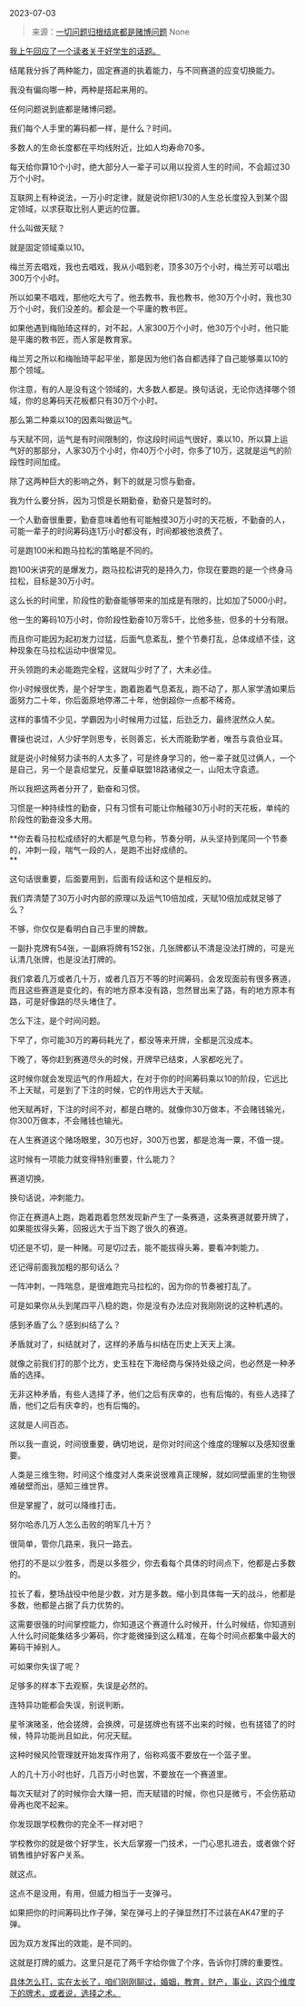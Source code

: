 2023-07-03

> 来源：[一切问题归根结底都是赌博问题](http://mp.weixin.qq.com/s?__biz=MzU3NDc5Nzc0NQ==&amp;mid=2247524799&amp;idx=1&amp;sn=8f21dd72eb97b4acb42b139851458f35&amp;chksm=fd2ec361ca594a77bbe8c94969a8613d8cc4e0d8c5248774368302ce7a7cab9608ccb71474f5&amp;scene=127#wechat_redirect)
> None

[我上午回应了一个读者关于好学生的话题。  
](http://mp.weixin.qq.com/s?__biz=MzU0MjYwNDU2Mw==&mid=2247511484&idx=1&sn=642b206ce2e171098b4ca8a6ceee54e1&chksm=fb1ac1c0cc6d48d64a0da30915c27e2bd214e11d2b4cb3051722201b5ec87df6e6ba1abbde28&scene=21#wechat_redirect)

结尾我分拆了两种能力，固定赛道的执着能力，与不同赛道的应变切换能力。

我没有偏向哪一种，两种是搭起来用的。  

任何问题说到底都是赌博问题。  

我们每个人手里的筹码都一样，是什么？时间。  

多数人的生命长度都在平均线附近，比如人均寿命70多。

每天给你算10个小时，绝大部分人一辈子可以用以投资人生的时间，不会超过30万个小时。  

互联网上有种说法，一万小时定律，就是说你把1/30的人生总长度投入到某个固定领域，以求获取比别人更远的位置。  

什么叫做天赋？  

就是固定领域乘以10。

梅兰芳去唱戏，我也去唱戏，我从小唱到老，顶多30万个小时，梅兰芳可以唱出300万个小时。

所以如果不唱戏，那他吃大亏了。他去教书，我也教书，他30万个小时，我也30万个小时，我们没差的。都会是一个平庸的教书匠。

如果他遇到梅贻琦这样的，对不起，人家300万个小时，他30万个小时，他只能是平庸的教书匠，而人家是教育家。

梅兰芳之所以和梅贻琦平起平坐，那是因为他们各自都选择了自己能够乘以10的那个领域。

你注意，有的人是没有这个领域的，大多数人都是。换句话说，无论你选择哪个领域，你的总筹码天花板都只有30万个小时。

那么第二种乘以10的因素叫做运气。  

与天赋不同，运气是有时间限制的，你这段时间运气很好，乘以10，所以算上运气好的那部分，人家30万个小时，你40万个小时，你多了10万，这就是运气的阶段性时间加成。  

除了这两种巨大的影响之外，剩下的就是习惯与勤奋。  

我为什么要分拆，因为习惯是长期勤奋，勤奋只是暂时的。  

一个人勤奋很重要，勤奋意味着他有可能触摸30万小时的天花板，不勤奋的人，可能一辈子的时间筹码连1万小时都没有，时间都被他浪费了。  

可是跑100米和跑马拉松的策略是不同的。  

跑100米讲究的是爆发力，跑马拉松讲究的是持久力，你现在要跑的是一个终身马拉松，目标是30万小时。

这么长的时间里，阶段性的勤奋能够带来的加成是有限的，比如加了5000小时。  

他一生的筹码10万小时，你阶段性勤奋10万零5千，比他多些，但多的十分有限。  

而且你可能因为起初发力过猛，后面气息紊乱，整个节奏打乱，总体成绩不佳，这种现象在马拉松运动中很常见。  

开头领跑的未必能跑完全程，这就叫少时了了，大未必佳。  

你小时候很优秀，是个好学生，跑着跑着气息紊乱，跑不动了，那人家学渣如果后面努力二十年，你后面原地停滞二十年，他倒超你一点都不稀奇。  

这样的事情不少见，学霸因为小时候用力过猛，后劲乏力，最终泯然众人矣。  

曹操也说过，人少好学则思专，长则善忘，长大而能勤学者，唯吾与袁伯业耳。

就是说小时候努力读书的人太多了，可是终身学习的，他一辈子就见过俩人，一个是自己，另一个是袁绍堂兄，反董卓联盟18路诸侯之一，山阳太守袁遗。

所以我把这两者分开了，勤奋和习惯。  

习惯是一种持续性的勤奋，只有习惯有可能让你触碰30万小时的天花板，单纯的阶段性的勤奋没多大用。

 **你去看马拉松成绩好的大都是气息匀称，节奏分明，从头坚持到尾同一个节奏的，冲刺一段，喘气一段的人，是跑不出好成绩的。  
**

这句话很重要，后面要用到，后面有段话和这个是相反的。  

我们弄清楚了30万小时内部的原理以及运气10倍加成，天赋10倍加成就足够了么？  

不够，你仅仅是看明白自己手里的牌数。  

一副扑克牌有54张，一副麻将牌有152张，几张牌都认不清是没法打牌的，可是光认清几张牌，也是没法打牌的。  

我们拿着几万或者几十万，或者几百万不等的时间筹码，会发现面前有很多赛道，而且这些赛道是变化的，有的地方原本没有路，忽然冒出来了路，有的地方原本有路，可是好像路的尽头堵住了。  

怎么下注，是个时间问题。  

下早了，你可能30万的筹码耗光了，都没等来开牌，全都是沉没成本。  

下晚了，等你赶到赛道尽头的时候，开牌早已结束，人家都吃光了。

这时候你就会发现运气的作用超大，在对于你的时间筹码乘以10的阶段，它远比不上天赋，可是到了下注的时候，它的作用远大于天赋。  

他天赋再好，下注的时间不对，都是白瞎的。就像你30万做本，不会赌钱输光，你300万做本，不会赌钱也输光。  

在人生赛道这个赌场眼里，30万也好，300万也罢，都是沧海一粟，不值一提。  

这时候有一项能力就变得特别重要，什么能力？  

赛道切换。

换句话说，冲刺能力。  

你正在赛道A上跑，跑着跑着忽然发现新产生了一条赛道，这条赛道就要开牌了，如果能拔得头筹，回报远大于当下跑了很久的赛道。

切还是不切，是一种赌。可是切过去，能不能拔得头筹，要看冲刺能力。  

还记得前面我加粗的那句话么？  

一阵冲刺，一阵喘息，是很难跑完马拉松的，因为你的节奏被打乱了。  

可是如果你从头到尾四平八稳的跑，你是没有办法应对我刚刚说的这种机遇的。  

感到矛盾了么？感到纠结了么？  

矛盾就对了，纠结就对了，这样的矛盾与纠结在历史上天天上演。  

就像之前我们打的那个比方，史玉柱在下海经商与保持处级之间，也必然是一种矛盾的选择。  

无非这种矛盾，有些人选择了矛，他们之后有庆幸的，也有后悔的，有些人选择了盾，他们之后有庆幸的，也有后悔的。  

这就是人间百态。

所以我一直说，时间很重要，确切地说，是你对时间这个维度的理解以及感知很重要。

人类是三维生物，时间这个维度对人类来说很难真正理解，就如同壁画里的生物很难破壁而出，感知三维世界。  

但是掌握了，就可以降维打击。  

努尔哈赤几万人怎么击败的明军几十万？  

很简单，管你几路来，我只一路去。

他打的不是以少胜多，而是以多胜少，你去看每个具体的时间点下，他都是占多数的。

拉长了看，整场战役中他是少数，对方是多数。缩小到具体每一天的战斗，他都是多数，他都是占据了兵力优势的。

这需要很强的时间掌控能力，你知道这个赛道什么时候开，什么时候结，你知道别人什么时间能集结多少筹码，你才能微操到这么精准，在每个时间点都集中最大的筹码干掉别人。  

可如果你失误了呢？  

足够多的样本下去观察，失误是必然的。

连特异功能都会失误，别说判断。

星爷演赌圣，他会搓牌，会换牌，可是搓牌也有搓不出来的时候，也有搓错了的时候，特异功能尚且如此，何况天赋。

这种时候风险管理就开始发挥作用了，俗称鸡蛋不要放在一个篮子里。  

人的几十万小时也好，几百万小时也罢，不要放在一个赛道里。  

每次天赋对了的时候你会大赚一把，而天赋错的时候，你也只是微亏，不会伤筋动骨再也爬不起来。

你发现跟学校教你的完全不一样对吧？  

学校教你的就是做个好学生，长大后掌握一门技术，一门心思扎进去，或者做个好销售维护好客户关系。

就这点。  

这点不是没用，有用，但威力相当于一支弹弓。

如果把你的时间筹码比作子弹，架在弹弓上的子弹显然打不过装在AK47里的子弹。  

因为双方发挥出的效能，是不同的。  

这就是打牌的威力。这里只是花了两千字给你做了个序，告诉你打牌的重要性。

[具体怎么打，实在太长了，咱们刚刚聊过，婚姻，教育，财产，事业，这四个维度下的牌术，或者说，选择之术。](http://mp.weixin.qq.com/s?__biz=Mzg4MTg2MzU3Mg==&mid=2247484138&idx=1&sn=9275e2389c3a93640f16a15de7db2c65&chksm=cf5e3c11f829b50720306749444e142a897e3f2b6fea69799599f2b0cb075233ba6af757dec5&scene=21#wechat_redirect)

